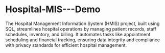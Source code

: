 # Hospital-MIS---Demo
The Hospital Management Information System (HMIS) project, built using SQL, streamlines hospital operations by managing patient records, staff schedules, inventory, and billing. It automates tasks like appointment scheduling and financial tracking, ensuring data integrity and compliance with privacy standards for efficient hospital management.
